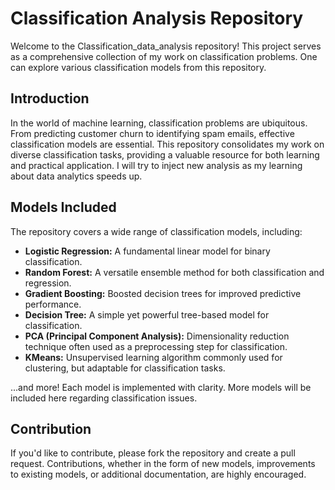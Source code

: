 # Classification Analysis Repository

Welcome to the Classification_data_analysis repository! This project serves as a comprehensive collection of my work on classification problems. One can explore various classification models from this repository.

## Introduction

In the world of machine learning, classification problems are ubiquitous. From predicting customer churn to identifying spam emails, effective classification models are essential. This repository consolidates my work on diverse classification tasks, providing a valuable resource for both learning and practical application. I will try to inject new analysis as my learning about data analytics speeds up.

## Models Included

The repository covers a wide range of classification models, including:

- **Logistic Regression:** A fundamental linear model for binary classification.
- **Random Forest:** A versatile ensemble method for both classification and regression.
- **Gradient Boosting:** Boosted decision trees for improved predictive performance.
- **Decision Tree:** A simple yet powerful tree-based model for classification.
- **PCA (Principal Component Analysis):** Dimensionality reduction technique often used as a preprocessing step for classification.
- **KMeans:** Unsupervised learning algorithm commonly used for clustering, but adaptable for classification tasks.

...and more! Each model is implemented with clarity. More models will be included here regarding classification issues.

## Contribution
If you'd like to contribute, please fork the repository and create a pull request. Contributions, whether in the form of new models, improvements to existing models, or additional documentation, are highly encouraged.
